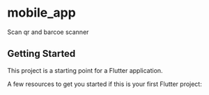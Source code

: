 # mobile_app 
Scan qr and barcoe scanner

## Getting Started

This project is a starting point for a Flutter application.

A few resources to get you started if this is your first Flutter project:



